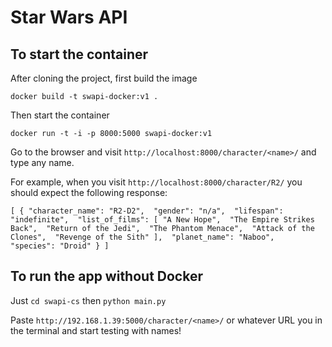 # Star Wars API

## To start the container 

After cloning the project, first build the image 

`docker build -t swapi-docker:v1 .`

Then start the container 

`docker run -t -i -p 8000:5000 swapi-docker:v1`

Go to the browser and visit `http://localhost:8000/character/<name>/` and type any name.

For example, when you visit `http://localhost:8000/character/R2/` you should expect the following response:

`[
  {
    "character_name": "R2-D2", 
    "gender": "n/a", 
    "lifespan": "indefinite", 
    "list_of_films": [
      "A New Hope", 
      "The Empire Strikes Back", 
      "Return of the Jedi", 
      "The Phantom Menace", 
      "Attack of the Clones", 
      "Revenge of the Sith"
    ], 
    "planet_name": "Naboo", 
    "species": "Droid"
  }
]`

## To run the app without Docker

Just `cd swapi-cs` then `python main.py`

Paste `http://192.168.1.39:5000/character/<name>/` or whatever URL you in the terminal 
and start testing with names!






